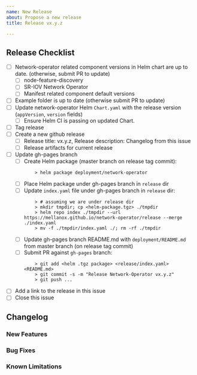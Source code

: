 ```yaml
---
name: New Release
about: Propose a new release
title: Release vx.y.z

---
```


## Release Checklist
<!--
Please do not remove items from the checklist
-->
- [ ] Network-operator related component versions in Helm chart are up to date. (otherwise, submit PR to update)
  - [ ] node-feature-discovery
  - [ ] SR-IOV Network Operator
  - [ ] Manifest related component default versions
- [ ] Example folder is up to date (otherwise submit PR to update)
- [ ] Update network-operator Helm `Chart.yaml` with the release version (`appVersion`, `version` fields)
  - [ ] Ensure Helm CI is passing on updated Chart.
- [ ] Tag release
- [ ] Create a new github release
  - [ ] Release title: vx.y.z, Release description: Changelog from this issue
  - [ ] Release artifacts for current release
- [ ] Update gh-pages branch
  - [ ] Create Helm package (master branch on release tag commit):
    ```
        > helm package deployment/network-operator
    ```
  - [ ] Place Helm package under gh-pages branch in `release` dir
  - [ ] Update `index.yaml` file under gh-pages branch in `release` dir:
    ```
        > # assuming we are under release dir
        > mkdir tmpdir; cp <helm-package.tgz> ./tmpdir
        > helm repo index ./tmpdir --url https://mellanox.github.io/network-operator/release --merge ./index.yaml
        > mv -f ./tmpdir/index.yaml ./; rm -rf ./tmpdir
    ```
  - [ ] Update gh-pages branch README.md with `deployment/README.md` from master branch (on release tag commit)
  - [ ] Submit PR against `gh-pages` branch:
    ```
        > git add <helm .tgz package> <release/index.yaml> <README.md>
        > git commit -s -m "Release Network-Operator vx.y.z"
        > git push ...
    ```
- [ ] Add a link to the release in this issue
- [ ] Close this issue

## Changelog
### New Features
<!--
Describe new features introduced in this release here.
-->
### Bug Fixes
<!--
Describe bugfixes introduced in this release here.
-->
### Known Limitations
<!--
Describe notable known limitations with network-operator (if any) here.
-->
